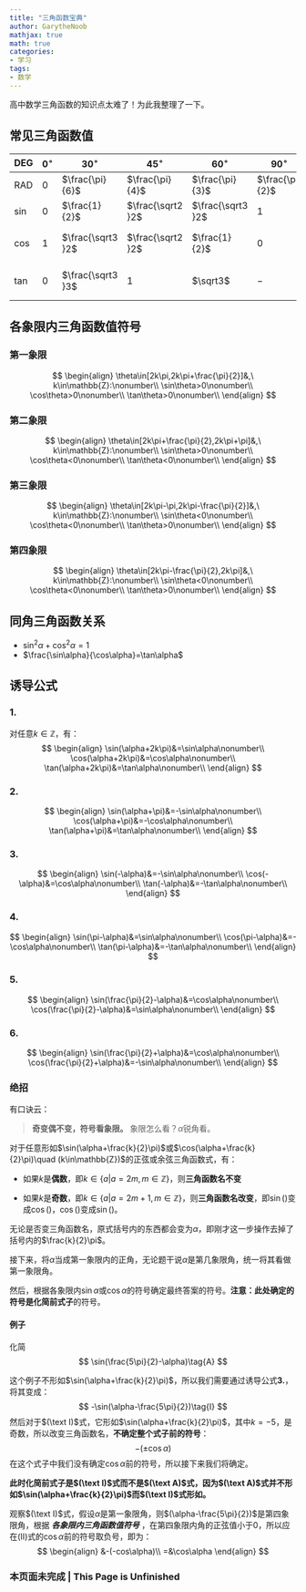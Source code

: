```yaml
---
title: "三角函数宝典"
author: GarytheNoob
mathjax: true
math: true
categories:
- 学习
tags:
- 数学
---
```


高中数学三角函数的知识点太难了！为此我整理了一下。

<!-- more -->

## 常见三角函数值

| DEG    | $0^\circ$ | $30^\circ$        | $45^\circ$        | $60^\circ$        | $90^\circ$      | $120^\circ$       | $135^\circ$        | $150^\circ$        | $180^\circ$ |
| ------ | --------- | ----------------- | ----------------- | ----------------- | --------------- | ----------------- | ------------------ | ------------------ | ----------- |
| RAD    | $0$       | $\frac{\pi}{6}$   | $\frac{\pi}{4}$   | $\frac{\pi}{3}$   | $\frac{\pi}{2}$ | $\frac{2\pi}{3}$  | $\frac{3\pi}{4}$   | $\frac{5\pi}{6}$   | $\pi$       |
| $\sin$ | $0$       | $\frac{1}{2}$     | $\frac{\sqrt2 }2$ | $\frac{\sqrt3 }2$ | $1$             | $\frac{\sqrt3 }2$ | $\frac{\sqrt2 }2$  | $\frac{1}{2}$      | $0$         |
| $\cos$ | $1$       | $\frac{\sqrt3 }2$ | $\frac{\sqrt2 }2$ | $\frac{1}{2}$     | $0$             | $-\frac{1}{2}$    | $-\frac{\sqrt2 }2$ | $-\frac{\sqrt3 }2$ | $-1$        |
| $\tan$ | $0$       | $\frac{\sqrt3 }3$ | $1$               | $\sqrt3$          | $-$             | $-\sqrt3$         | $-1$               | $-\frac{\sqrt3 }3$ | $0$         |

## 各象限内三角函数值符号

### 第一象限

$$
\begin{align}
\theta\in[2k\pi,2k\pi+\frac{\pi}{2}]&,\ k\in\mathbb{Z}:\nonumber\\
\sin\theta>0\nonumber\\
\cos\theta>0\nonumber\\
\tan\theta>0\nonumber\\
\end{align}
$$

### 第二象限

$$
\begin{align}
\theta\in[2k\pi+\frac{\pi}{2},2k\pi+\pi]&,\ k\in\mathbb{Z}:\nonumber\\
\sin\theta>0\nonumber\\
\cos\theta<0\nonumber\\
\tan\theta<0\nonumber\\
\end{align}
$$

### 第三象限

$$
\begin{align}
\theta\in[2k\pi-\pi,2k\pi-\frac{\pi}{2}]&,\ k\in\mathbb{Z}:\nonumber\\
\sin\theta<0\nonumber\\
\cos\theta<0\nonumber\\
\tan\theta>0\nonumber\\
\end{align}
$$

### 第四象限

$$
\begin{align}
\theta\in[2k\pi-\frac{\pi}{2},2k\pi]&,\ k\in\mathbb{Z}:\nonumber\\
\sin\theta<0\nonumber\\
\cos\theta<0\nonumber\\
\tan\theta>0\nonumber\\
\end{align}
$$

## 同角三角函数关系

- $\sin^2\alpha+\cos^2\alpha=1$
- $\frac{\sin\alpha}{\cos\alpha}=\tan\alpha$



## 诱导公式

### 1. 

对任意$k\in\mathbb{Z}$，有：
$$
\begin{align}
\sin(\alpha+2k\pi)&=\sin\alpha\nonumber\\
\cos(\alpha+2k\pi)&=\cos\alpha\nonumber\\
\tan(\alpha+2k\pi)&=\tan\alpha\nonumber\\
\end{align}
$$

### 2.

$$
\begin{align}
\sin(\alpha+\pi)&=-\sin\alpha\nonumber\\
\cos(\alpha+\pi)&=-\cos\alpha\nonumber\\
\tan(\alpha+\pi)&=\tan\alpha\nonumber\\
\end{align}
$$

### 3.

$$
\begin{align}
\sin(-\alpha)&=-\sin\alpha\nonumber\\
\cos(-\alpha)&=\cos\alpha\nonumber\\
\tan(-\alpha)&=-\tan\alpha\nonumber\\
\end{align}
$$

### 4.

$$
\begin{align}
\sin(\pi-\alpha)&=\sin\alpha\nonumber\\
\cos(\pi-\alpha)&=-\cos\alpha\nonumber\\
\tan(\pi-\alpha)&=-\tan\alpha\nonumber\\
\end{align}
$$

### 5.

$$
\begin{align}
\sin(\frac{\pi}{2}-\alpha)&=\cos\alpha\nonumber\\
\cos(\frac{\pi}{2}-\alpha)&=\sin\alpha\nonumber\\
\end{align}
$$

### 6.

$$
\begin{align}
\sin(\frac{\pi}{2}+\alpha)&=\cos\alpha\nonumber\\
\cos(\frac{\pi}{2}+\alpha)&=-\sin\alpha\nonumber\\
\end{align}
$$

### 绝招

有口诀云：

> **奇变偶不变，符号看象限。** 象限怎么看？$\alpha$锐角看。

对于任意形如$\sin(\alpha+\frac{k}{2}\pi)$或$\cos(\alpha+\frac{k}{2}\pi)\quad (k\in\mathbb{Z})$的正弦或余弦三角函数式，有：

- 如果$k$是**偶数**，即$k\in \{a|a=2m,m\in\mathbb{Z}\}$，则**三角函数名不变**

- 如果$k$是**奇数**，即$k\in \{a|a=2m+1,m\in\mathbb{Z}\}$，则**三角函数名改变**，即$\sin()$变成$\cos()$，$\cos()$变成$\sin()$。

无论是否变三角函数名，原式括号内的东西都会变为$\alpha$，即刚才这一步操作去掉了括号内的$\frac{k}{2}\pi$。

接下来，将$\alpha$当成第一象限内的正角，无论题干说$\alpha$是第几象限角，统一将其看做第一象限角。

然后，根据各象限内$\sin\alpha$或$\cos\alpha$的符号确定最终答案的符号。**注意：**此处确定的符号是**化简前式子**的符号。



#### 例子

化简
$$
\sin(\frac{5\pi}{2}-\alpha)\tag{A}
$$

这个例子不形如$\sin(\alpha+\frac{k}{2}\pi)$，所以我们需要通过诱导公式**3.**，将其变成：
$$
-\sin(\alpha-\frac{5\pi}{2})\tag{I}
$$
然后对于$(\text I)$式，它形如$\sin(\alpha+\frac{k}{2}\pi)$，其中$k=-5$，是奇数，所以改变三角函数名，**不确定整个式子前的符号**：
$$
-(\pm\cos\alpha)\tag{II}
$$
在这个式子中我们没有确定$\cos \alpha$前的符号，所以接下来我们将确定。

**此时化简前式子是$(\text I)$式而不是$(\text A)$式，因为$(\text A)$式并不形如$\sin(\alpha+\frac{k}{2}\pi)$而$(\text I)$式形如。**

观察$(\text I)$式，假设$\alpha$是第一象限角，则$(\alpha-\frac{5\pi}{2})$是第四象限角，根据 ***各象限内三角函数值符号*** ，在第四象限内角的正弦值小于0，所以应在$(\text{II})$式的$\cos\alpha$前的符号取负号，即为：
$$
\begin{align}
&-(-cos\alpha)\\
=&\cos\alpha
\end{align}
$$

### 本页面未完成 | This Page is Unfinished